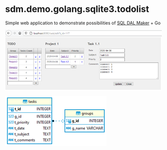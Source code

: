 # sdm.demo.golang.sqlite3.todolist
Simple web application to demonstrate possibilities of [SQL DAL Maker](https://github.com/panedrone/sqldalmaker) + Go

![demo-go.png](demo-go.png)

![erd.png](erd.png)
